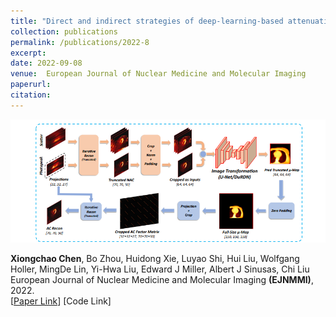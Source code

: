 ```yaml
---
title: "Direct and indirect strategies of deep-learning-based attenuation correction for general purpose and dedicated cardiac SPECT"
collection: publications
permalink: /publications/2022-8
excerpt: 
date: 2022-09-08
venue:  European Journal of Nuclear Medicine and Molecular Imaging
paperurl:  
citation: 
---
```

<!-- ![](../figures/2022-EJNMMI-Chen.png) -->
<p align="center">
  <img width="700" src="../figures/2022-EJNMMI-Chen.png">
</p>

**Xiongchao Chen**, Bo Zhou, Huidong Xie, Luyao Shi, Hui Liu, Wolfgang Holler, MingDe Lin, Yi-Hwa Liu, Edward J Miller, Albert J Sinusas, Chi Liu  
European Journal of Nuclear Medicine and Molecular Imaging **(EJNMMI)**, 2022.  
[[Paper Link](https://link.springer.com/article/10.1007/s00259-022-05718-8)]
[Code Link]  

